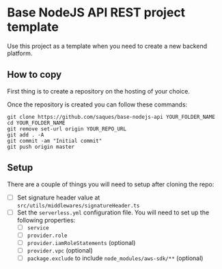 # Base NodeJS API REST project template

Use this project as a template when you need to create a new backend platform.

## How to copy

First thing is to create a repository on the hosting of your choice.

Once the repository is created you can follow these commands:

```
git clone https://github.com/saques/base-nodejs-api YOUR_FOLDER_NAME
cd YOUR_FOLDER_NAME
git remove set-url origin YOUR_REPO_URL
git add . -A
git commit -am "Initial commit"
git push origin master
```

## Setup

There are a couple of things you will need to setup after cloning the repo:

- [ ] Set signature header value at `src/utils/middlewares/signatureHeader.ts`
- [ ] Set the `serverless.yml` configuration file. You will need to set up the following properties:
  - [ ] `service`
  - [ ] `provider.role`
  - [ ] `provider.iamRoleStatements` (optional)
  - [ ] `provider.vpc` (optional)
  - [ ] `package.exclude` to include `node_modules/aws-sdk/**` (optional)
